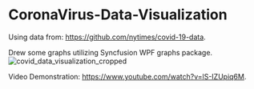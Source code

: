 # CoronaVirus-Data-Visualization

Using data from: https://github.com/nytimes/covid-19-data.

Drew some graphs utilizing Syncfusion WPF graphs package.
![covid_data_visualization_cropped](https://user-images.githubusercontent.com/28323859/149909484-d7d2504b-9092-44d5-99bb-4f531bf1f359.gif)

Video Demonstration: https://www.youtube.com/watch?v=lS-IZUpiq6M.

